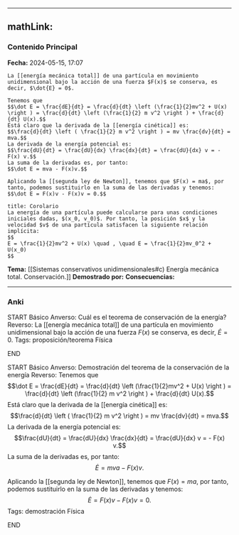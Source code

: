 
---
mathLink:
---
### Contenido Principal

**Fecha:** 2024-05-15, 17:07

```ad-theorem
La [[energía mecánica total]] de una partícula en movimiento unidimensional bajo la acción de una fuerza $F(x)$ se conserva, es decir, $\dot{E} = 0$.
```


```ad-proof
Tenemos que
$$\dot E = \frac{dE}{dt} = \frac{d}{dt} \left (\frac{1}{2}mv^2 + U(x) \right ) = \frac{d}{dt} \left (\frac{1}{2} m v^2 \right ) + \frac{d}{dt} U(x).$$
Está claro que la derivada de la [[energía cinética]] es:
$$\frac{d}{dt} \left ( \frac{1}{2} m v^2 \right ) = mv \frac{dv}{dt} = mva.$$
La derivada de la energía potencial es:
$$\frac{dU}{dt} = \frac{dU}{dx} \frac{dx}{dt} = \frac{dU}{dx} v = - F(x) v.$$
La suma de la derivadas es, por tanto:
$$\dot E = mva - F(x)v.$$

Aplicando la [[segunda ley de Newton]], tenemos que $F(x) = ma$, por tanto, podemos sustituirlo en la suma de las derivadas y tenemos:
$$\dot E = F(x)v - F(x)v = 0.$$
```

```ad-note
title: Corolario
La energía de una partícula puede calcularse para unas condiciones iniciales dadas, $(x_0, v_0)$. Por tanto, la posición $x$ y la velocidad $v$ de una partícula satisfacen la siguiente relación implícita:
$$
E = \frac{1}{2}mv^2 + U(x) \quad , \quad E = \frac{1}{2}mv_0^2 + U(x_0)
$$
```


**Tema:** [[Sistemas conservativos unidimensionales#c) Energía mecánica total. Conservación.]]
**Demostrado por:**
**Consecuencias:**

---
### Anki

START
Básico
Anverso: Cuál es el teorema de conservación de la energía?
Reverso: La [[energía mecánica total]] de una partícula en movimiento unidimensional bajo la acción de una fuerza $F(x)$ se conserva, es decir, $\dot{E} = 0$.
Tags: proposición/teorema Física
<!--ID: 1718442849516-->
END

START
Básico
Anverso: Demostración del teorema de la conservación de la energía
Reverso: Tenemos que
$$\dot E = \frac{dE}{dt} = \frac{d}{dt} \left (\frac{1}{2}mv^2 + U(x) \right ) = \frac{d}{dt} \left (\frac{1}{2} m v^2 \right ) + \frac{d}{dt} U(x).$$
Está claro que la derivada de la [[energía cinética]] es:
$$\frac{d}{dt} \left ( \frac{1}{2} m v^2 \right ) = mv \frac{dv}{dt} = mva.$$
La derivada de la energía potencial es:
$$\frac{dU}{dt} = \frac{dU}{dx} \frac{dx}{dt} = \frac{dU}{dx} v = - F(x) v.$$
La suma de la derivadas es, por tanto:
$$\dot E = mva - F(x)v.$$

Aplicando la [[segunda ley de Newton]], tenemos que $F(x) = ma$, por tanto, podemos sustituirlo en la suma de las derivadas y tenemos:
$$\dot E = F(x)v - F(x)v = 0.$$
Tags: demostración Física
<!--ID: 1718442849518-->
END

